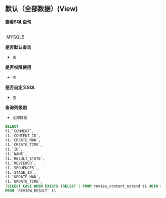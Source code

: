 ## 默认（全部数据）(View) <!-- {docsify-ignore-all} -->



<p class="panel-title"><b>查看SQL语句</b></p>
<br>

<el-row>
&nbsp;<el-tag @click="MYSQL5 = true">MYSQL5</el-tag>
</el-row>

<br>
<p class="panel-title"><b>是否默认查询</b></p>

* `否`

<p class="panel-title"><b>是否权限使用</b></p>

* `否`

<p class="panel-title"><b>是否自定义SQL</b></p>

* `否`

<p class="panel-title"><b>查询列级别</b></p>

* `全部数据`






<el-dialog v-model="MYSQL5" title="MYSQL5">

```sql
SELECT
t1.`COMMENT`,
t1.`CONTENT_ID`,
t1.`CREATE_MAN`,
t1.`CREATE_TIME`,
t1.`ID`,
t1.`NAME`,
t1.`RESULT_STATE`,
t1.`REVIEWER`,
t1.`SEQUENCES`,
t1.`STAGE_ID`,
t1.`UPDATE_MAN`,
t1.`UPDATE_TIME`,
(SELECT CASE WHEN EXISTS (SELECT 1 FROM review_content_extend t1 JOIN relation t2 ON t2.id = t1.id JOIN review t3 ON t3.id = t2.PRINCIPAL_ID  WHERE t1.id = t1.`CONTENT_ID`  AND t3.state = '20') THEN 1 ELSE 0 END AS result) AS `WHETHER_REVIEW`
FROM `REVIEW_RESULT` t1 


```

</el-dialog>

<script>
 const { createApp } = Vue
  createApp({
    data() {
      return {
                MYSQL5 : false
        
      }
    },
    methods: {
    }
  }).use(ElementPlus).mount('#app')
</script>